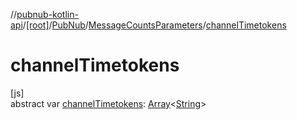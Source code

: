 //[pubnub-kotlin-api](../../../../index.md)/[[root]](../../index.md)/[PubNub](../index.md)/[MessageCountsParameters](index.md)/[channelTimetokens](channel-timetokens.md)

# channelTimetokens

[js]\
abstract var [channelTimetokens](channel-timetokens.md): [Array](https://kotlinlang.org/api/core/kotlin-stdlib/kotlin/-array/index.html)&lt;[String](https://kotlinlang.org/api/core/kotlin-stdlib/kotlin/-string/index.html)&gt;
